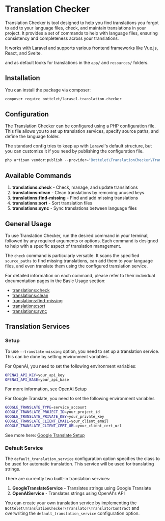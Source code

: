 # Translation Checker
Translation Checker is tool designed to help you find translations you forgot to add to your language files, check, and maintain translations in your project. It provides a set of commands to help with language files, ensuring consistency and completeness across your translations.

It works with Laravel and supports various frontend frameworks like Vue.js, React, and Svelte.

and as default looks for translations in the `app/` and `resources/` folders.
## Installation
You can install the package via composer:

```bash
composer require bottelet/laravel-translation-checker
```

## Configuration
The Translation Checker can be configured using a PHP configuration file. This file allows you to set up translation services, specify source paths, and define the language folder.

The standard config tries to keep up with Laravel's default structure, but you can customize it if you need by publishing the configuration file.

```php
php artisan vendor:publish --provider="Bottelet\TranslationChecker\TranslationCheckerServiceProvider"
```

## Available Commands

1. **translations:check** - Check, manage, and update translations
2. **translations:clean** - Clean translations by removing unused keys
3. **translations:find-missing** - Find and add missing translations
4. **translations:sort** - Sort translation files
5. **translations:sync** - Sync translations between language files

## General Usage

To use Translation Checker, run the desired command in your terminal, followed by any required arguments or options. Each command is designed to help with a specific aspect of translation management.

The `check` command is particularly versatile. It scans the specified `source_paths` to find missing translations, can add them to your language files, and even translate them using the configured translation service.

For detailed information on each command, please refer to their individual documentation pages in the Basic Usage section:

- [translations:check](basic-usage/translations-check.md)
- [translations:clean](basic-usage/translations-clean.md)
- [translations:find-missing](basic-usage/translations-find-missing.md)
- [translations:sort](basic-usage/translations-sort.md)
- [translations:sync](basic-usage/translations-sync.md)


## Translation Services
### Setup
To use `--translate-missing` option, you need to set up a translation service.
This can be done by setting environment variables.

For OpenAI, you need to set the following environment variables:

```bash
OPENAI_API_KEY=your_api_key
OPENAI_API_BASE=your_api_base
```
For more information, see [OpenAI Setup](https://platform.openai.com/docs/guides/production-best-practices/setting-up-your-organization)

For Google Translate, you need to set the following environment variables
```bash
GOOGLE_TRANSLATE_TYPE=service_account
GOOGLE_TRANSLATE_PROJECT_ID=your_project_id
GOOGLE_TRANSLATE_PRIVATE_KEY=your_private_key
GOOGLE_TRANSLATE_CLIENT_EMAIL=your_client_email
GOOGLE_TRANSLATE_CLIENT_CERT_URL=your_client_cert_url
```
See more here: [Google Translate Setup](https://cloud.google.com/translate/docs/setup)

### Default Service
The `default_translation_service` configuration option specifies the class to be used for automatic translation. This service will be used for translating strings.

There are currently two built-in translation services:
1. **GoogleTranslateService** - Translates strings using Google Translate
2. **OpenAIService** - Translates strings using OpenAI's API


You can create your own translation service by implementing the `Bottelet\TranslationChecker\Translator\TranslatorContract` and overwriting the `default_translation_service` configuration option.

